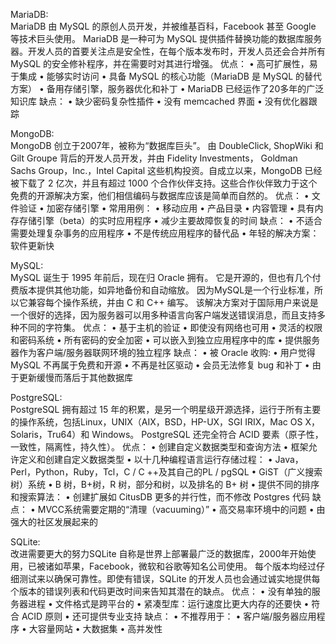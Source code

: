 MariaDB:    
MariaDB 由 MySQL 的原创人员开发，并被维基百科，Facebook 甚至 Google 等技术巨头使用。 MariaDB 是一种可为 MySQL 提供插件替换功能的数据库服务器。开发人员的首要关注点是安全性，在每个版本发布时，开发人员还会合并所有 MySQL 的安全修补程序，并在需要时对其进行增强。
优点： 
•	高可扩展性，易于集成 
•	能够实时访问 
•	具备 MySQL 的核心功能（MariaDB 是 MySQL 的替代方案） 
•	备用存储引擎，服务器优化和补丁 
•	MariaDB 已经运作了20多年的广泛知识库 
缺点： 
•	缺少密码复杂性插件 
•	没有 memcached 界面 
•	没有优化器跟踪 

MongoDB:    
MongoDB 创立于2007年，被称为“数据库巨头”。 由 DoubleClick, ShopWiki 和 Gilt Groupe 背后的开发人员开发，并由 Fidelity Investments， Goldman Sachs Group，Inc.，Intel Capital 这些机构投资。自成立以来，MongoDB 已经被下载了 2 亿次，并且有超过 1000 个合作伙伴支持。这些合作伙伴致力于这个免费的开源解决方案，他们相信编码与数据库应该是简单而自然的。
优点：
•	文件验证 
•	加密存储引擎 
•	常用用例： 
•	移动应用 
•	产品目录 
•	内容管理 
•	具有内存存储引擎（beta）的实时应用程序 
•	减少主要故障恢复的时间 
缺点： 
•	不适合需要处理复杂事务的应用程序 
•	不是传统应用程序的替代品 
•	年轻的解决方案：软件更新快 

MySQL:    
MySQL 诞生于 1995 年前后，现在归 Oracle 拥有。 它是开源的，但也有几个付费版本提供其他功能，如异地备份和自动缩放。 因为MySQL是一个行业标准，所以它兼容每个操作系统，并由 C 和 C++ 编写。 该解决方案对于国际用户来说是一个很好的选择，因为服务器可以用多种语言向客户端发送错误消息，而且支持多种不同的字符集。 
优点：
•	基于主机的验证
•	即使没有网络也可用
•	灵活的权限和密码系统
•	所有密码的安全加密
•	可以嵌入到独立应用程序中的库
•	提供服务器作为客户端/服务器联网环境的独立程序
缺点：
•	被 Oracle 收购:
•	用户觉得 MySQL 不再属于免费和开源
•	不再是社区驱动
•	会员无法修复 bug 和补丁
•	由于更新缓慢而落后于其他数据库

PostgreSQL:    
PostgreSQL 拥有超过 15 年的积累，是另一个明星级开源选择，运行于所有主要的操作系统，包括Linux，UNIX（AIX，BSD，HP-UX，SGI IRIX，Mac OS X，Solaris，Tru64）和 Windows。 PostgreSQL 还完全符合 ACID 要素（原子性，一致性，隔离性，持久性）。
优点：
•	创建自定义数据类型和查询方法 
•	框架允许定义和创建自定义数据类型 
•	以十几种编程语言运行存储过程： 
•	Java，Perl，Python，Ruby，Tcl，C / C ++及其自己的PL / pgSQL 
•	GiST（广义搜索树）系统 
•	B 树，B+树，R 树，部分和树，以及排名的 B+ 树 
•	提供不同的排序和搜索算法： 
•	创建扩展如 CitusDB 更多的并行性，而不修改 Postgres 代码 
缺点：
•	MVCC系统需要定期的“清理（vacuuming）”
•	高交易率环境中的问题
•	由强大的社区发展起来的

SQLite:    
改进需要更大的努力SQLite 自称是世界上部署最广泛的数据库，2000年开始使用，已被诸如苹果，Facebook，微软和谷歌等知名公司使用。 每个版本均经过仔细测试来以确保可靠性。即使有错误，SQLite 的开发人员也会通过诚实地提供每个版本的错误列表和代码更改时间来告知其潜在的缺点。 
优点： 
•	没有单独的服务器进程 
•	文件格式是跨平台的 
•	紧凑型库：运行速度比更大内存的还要快 
•	符合 ACID 原则 
•	还可提供专业支持 
缺点： 
•	不推荐用于： 
•	客户端/服务器应用程序 
•	大容量网站 
•	大数据集 
•	高并发性 




